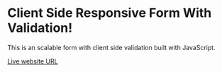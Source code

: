 # Client Side Responsive Form With Validation!

This is an scalable form with client side validation built with JavaScript.

[Live website URL](https://forkify-minimalist-recipes.netlify.app/)
